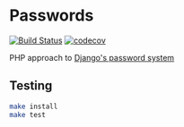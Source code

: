 # Passwords
[![Build Status](https://travis-ci.org/joanfont/passwords.svg?branch=master)](https://travis-ci.org/joanfont/passwords)
[![codecov](https://codecov.io/gh/joanfont/passwords/branch/master/graph/badge.svg)](https://codecov.io/gh/joanfont/passwords)

PHP approach to [Django's password system](https://docs.djangoproject.com/en/2.2/topics/auth/passwords/)

## Testing
```bash
make install
make test
```
